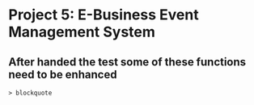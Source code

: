 # Project 5: E-Business Event Management System

## After handed the test some of these functions need to be enhanced
	> blockquote
